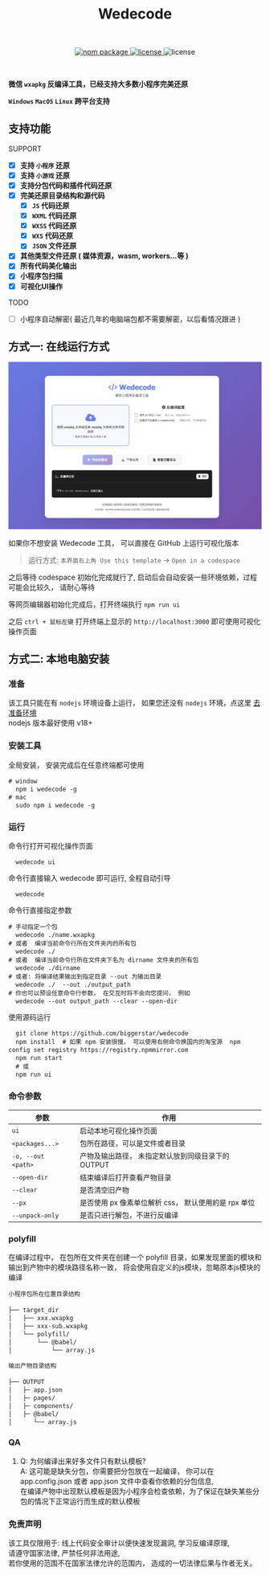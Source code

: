 <h1 align="center">Wedecode</h1>
<br/>
<p align="center">
    <a href="https://npmjs.com/package/wedecode">
        <img src="https://img.shields.io/npm/v/wedecode.svg" alt="npm package">
    </a>
    <a href="https://img.shields.io/npm/l/wedecode">
      <img src="https://img.shields.io/npm/l/wedecode?" alt="license"/>
    </a>
   <img src="https://img.shields.io/badge/%E5%BE%AE%E4%BF%A1%E7%89%88%E6%9C%AC-%3E=20180111-brightgreen.svg" alt="license"/>

</p>
<br/>


**微信 `wxapkg` 反编译工具，已经支持大多数小程序完美还原**

**`Windows` `MacOS` `Linux` 跨平台支持**

## 支持功能

SUPPORT

- [x] **支持 `小程序` 还原**
- [x] **支持 `小游戏` 还原**
- [x] **支持分包代码和插件代码还原**
- [x] **完美还原目录结构和源代码**
  - [x] **`JS` 代码还原**
  - [x] **`WXML` 代码还原**
  - [x] **`WXSS` 代码还原**
  - [x] **`WXS` 代码还原**
  - [x] **`JSON` 文件还原**
- [x] **其他类型文件还原 ( 媒体资源，wasm, workers...等 )**
- [x] **所有代码美化输出**
- [x] **小程序包扫描**
- [x] **可视化UI操作**

TODO

- [ ] 小程序自动解密( 最近几年的电脑端包都不需要解密，以后看情况跟进 )


## 方式一:  在线运行方式

![wedecode-ui.png](images/wedecode-ui.png)

如果你不想安装 Wedecode 工具， 可以直接在 GitHub 上运行可视化版本

> 运行方式: `本界面右上角 Use this template` -> `Open in a codespace`   


之后等待 codespace 初始化完成就行了, 启动后会自动安装一些环境依赖，过程可能会比较久， 请耐心等待  

等网页编辑器初始化完成后，打开终端执行  `npm run ui`  

之后 `ctrl + 鼠标左键` 打开终端上显示的 `http://localhost:3000` 即可使用可视化操作页面

## 方式二:  本地电脑安装

### 准备

该工具只能在有 `nodejs` 环境设备上运行， 如果您还没有 `nodejs` 环境，点这里 [去准备环境](https://nodejs.org/)  
nodejs 版本最好使用 v18+  

### 安装工具

全局安装， 安装完成后在任意终端都可使用

```shell
# window
  npm i wedecode -g
# mac
  sudo npm i wedecode -g
```

### 运行

命令行打开可视化操作页面
```shell
  wedecode ui
```

命令行直接输入 wedecode 即可运行, 全程自动引导

```shell
  wedecode
```

命令行直接指定参数

```shell
# 手动指定一个包
  wedecode ./name.wxapkg
# 或者  编译当前命令行所在文件夹内的所有包
  wedecode ./
# 或者  编译当前命令行所在文件夹下名为 dirname 文件夹的所有包
  wedecode ./dirname
# 或者: 将编译结果输出到指定目录 --out 为输出目录
  wedecode ./  --out ./output_path
# 你也可以预设任意命令行参数， 在交互时将不会向您提问， 例如
  wedecode --out output_path --clear --open-dir
```

使用源码运行

```shell
  git clone https://github.com/biggerstar/wedecode
  npm install  # 如果 npm 安装很慢， 可以使用右侧命令换国内的淘宝源  npm config set registry https://registry.npmmirror.com
  npm run start
  # 或 
  npm run ui
```

### 命令参数

| 参数                  | 作用                         |
|---------------------|----------------------------|
| `ui`                | 启动本地可视化操作页面            |
| `<packages...>`     | 包所在路径，可以是文件或者目录            |
| `-o, --out  <path>` | 产物及输出路径， 未指定默认放到同级目录下的 OUTPUT |
| `--open-dir`        | 结束编译后打开查看产物目录               |
| `--clear`           | 是否清空旧产物                    |
| `--px`              | 是否使用 px 像素单位解析 css， 默认使用的是 rpx 单位 |
| `--unpack-only`     | 是否只进行解包，不进行反编译             |

### polyfill

在编译过程中， 在包所在文件夹在创建一个 polyfill 目录，如果发现里面的模块和输出到产物中的模块路径名称一致，
将会使用自定义的js模块，忽略原本js模块的编译

```
小程序包所在位置目录结构
  
├── target_dir  
│   ├── xxx.wxapkg    
│   ├── xxx-sub.wxapkg    
│   └── polyfill/  
│       └── @babel/    
│           └── array.js    

```

```
输出产物目录结构   

├── OUTPUT  
│   ├─ app.json  
│   ├─ pages/  
│   ├─ components/  
│   ├─ @babel/  
│      └── array.js
```

### QA

1. Q: 为何编译出来好多文件只有默认模板?  
   A: 这可能是缺失分包，你需要把分包放在一起编译， 你可以在 app.config.json 或者 app.json 文件中查看你依赖的分包信息,    
   在编译产物中出现默认模板是因为小程序会检查依赖，为了保证在缺失某些分包的情况下正常运行而生成的默认模板

### 免责声明

该工具仅限用于: 线上代码安全审计以便快速发现漏洞, 学习反编译原理,  
请遵守国家法律, 严禁任何非法用途,  
若你使用的范围不在国家法律允许的范围内， 造成的一切法律后果与作者无关。  

